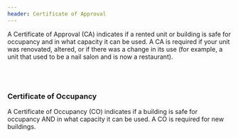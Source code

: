 ```yaml
---
header: Certificate of Approval
---
```


A Certificate of Approval (CA) indicates if a rented unit or building is safe for occupancy and in what capacity it can be used. A CA is required if your unit was renovated, altered, or if there was a change in its use (for example, a unit that used to be a nail salon and is now a restaurant).

<br/><br/>

### Certificate of Occupancy

A Certificate of Occupancy (CO) indicates if a building is safe for occupancy AND in what capacity it can be used. A CO is required for new buildings.
